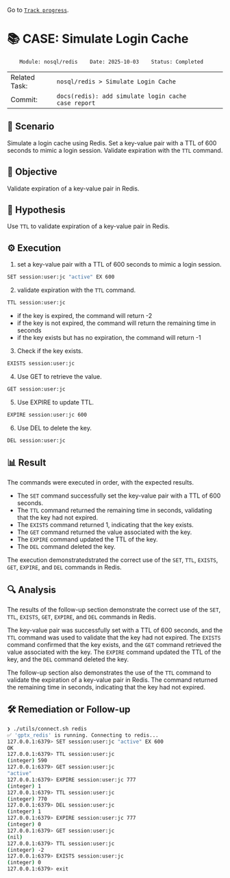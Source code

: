 Go to [`Track progress`](../../../README.md).

# 📚 CASE: Simulate Login Cache

```
    Module: nosql/redis    Date: 2025-10-03    Status: Completed
```

||||||
| ---|--- | --- | --- | --- |
| Related Task: | `nosql/redis > Simulate Login Cache` |
| Commit: | `docs(redis): add simulate login cache case report` |

## 📍 Scenario
Simulate a login cache using Redis. Set a key-value pair with a TTL of 600 seconds to mimic a login session. Validate expiration with the `TTL` command.

## 🎯 Objective
Validate expiration of a key-value pair in Redis.

## 🧠 Hypothesis
Use `TTL` to validate expiration of a key-value pair in Redis.

## ⚙️ Execution

1. set a key-value pair with a TTL of 600 seconds to mimic a login session.
```bash
SET session:user:jc "active" EX 600
```

2. validate expiration with the `TTL` command.
```bash
TTL session:user:jc
```
- if the key is expired, the command will return -2
- if the key is not expired, the command will return the remaining time in seconds
- if the key exists but has no expiration, the command will return -1

3. Check if the key exists.
```bash
EXISTS session:user:jc
```

4. Use GET to retrieve the value.
```bash
GET session:user:jc
```

5. Use EXPIRE to update TTL.
```bash
EXPIRE session:user:jc 600
```

6. Use DEL to delete the key.
```bash
DEL session:user:jc
```

## 📊 Result
The commands were executed in order, with the expected results.

- The `SET` command successfully set the key-value pair with a TTL of 600 seconds.
- The `TTL` command returned the remaining time in seconds, validating that the key had not expired.
- The `EXISTS` command returned 1, indicating that the key exists.
- The `GET` command returned the value associated with the key.
- The `EXPIRE` command updated the TTL of the key.
- The `DEL` command deleted the key.

The execution demonstratedstrated the correct use of the `SET`, `TTL`, `EXISTS`, `GET`, `EXPIRE`, and `DEL` commands in Redis.

## 🔍 Analysis
The results of the follow-up section demonstrate the correct use of the `SET`, `TTL`, `EXISTS`, `GET`, `EXPIRE`, and `DEL` commands in Redis.

The key-value pair was successfully set with a TTL of 600 seconds, and the `TTL` command was used to validate that the key had not expired. The `EXISTS` command confirmed that the key exists, and the `GET` command retrieved the value associated with the key. The `EXPIRE` command updated the TTL of the key, and the `DEL` command deleted the key.

The follow-up section also demonstrates the use of the `TTL` command to validate the expiration of a key-value pair in Redis. The command returned the remaining time in seconds, indicating that the key had not expired.


## 🛠️ Remediation or Follow-up

```bash
❯ ./utils/connect.sh redis
✅ 'gptx_redis' is running. Connecting to redis...
127.0.0.1:6379> SET session:user:jc "active" EX 600
OK
127.0.0.1:6379> TTL session:user:jc
(integer) 590
127.0.0.1:6379> GET session:user:jc
"active"
127.0.0.1:6379> EXPIRE session:user:jc 777
(integer) 1
127.0.0.1:6379> TTL session:user:jc
(integer) 770
127.0.0.1:6379> DEL session:user:jc
(integer) 1
127.0.0.1:6379> EXPIRE session:user:jc 777
(integer) 0
127.0.0.1:6379> GET session:user:jc
(nil)
127.0.0.1:6379> TTL session:user:jc
(integer) -2
127.0.0.1:6379> EXISTS session:user:jc
(integer) 0
127.0.0.1:6379> exit
```
